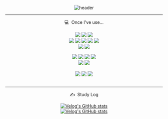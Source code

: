 <div align="center">

  
  ![header](https://capsule-render.vercel.app/api?type=waving&height=180&section=header&text=Hello&fontColor=ffffff&fontSize=70&fontAlignY=40&color=000000)

  ---
  💻&nbsp;&nbsp;Once I've use...</br>
  </br>
  <img src="https://img.shields.io/badge/JavaScript-F7DF1E?style=for-the-badge&logo=JavaScript&logoColor=black"/>
  <img src="https://img.shields.io/badge/Html5-E34F26?style=for-the-badge&logo=Html5&logoColor=black"/>
  <img src="https://img.shields.io/badge/CSS3-1572B6?style=for-the-badge&logo=CSS3&logoColor=black"/></br>
  <img src="https://img.shields.io/badge/React-61DAFB?style=for-the-badge&logo=React&logoColor=black"/>
  <img src="https://img.shields.io/badge/Redux-764ABC?style=for-the-badge&logo=Redux&logoColor=black"/>
  <img src="https://img.shields.io/badge/NextJS-000000?style=for-the-badge&logo=NextJS&logoColor=white"/>
  <img src="https://img.shields.io/badge/TypeScript-3178C6?style=for-the-badge&logo=TypeScript&logoColor=black"/>
  <img src="https://img.shields.io/badge/StyledComponent-DB7093?style=for-the-badge&logo=StyledComponent&logoColor=black"/></br>
  <img src="https://img.shields.io/badge/Python-3776AB?style=for-the-badge&logo=Python&logoColor=black"/>
  <img src="https://img.shields.io/badge/Unity-FFFFFF?style=for-the-badge&logo=Unity&logoColor=black"/>
  
  
  <img src="https://img.shields.io/badge/GraphQL-E10098?style=for-the-badge&logo=GraphQL&logoColor=black"/>
  <img src="https://img.shields.io/badge/Apollo-311C87?style=for-the-badge&logo=Apollo&logoColor=black"/>
  <img src="https://img.shields.io/badge/Firebase-FFCA28?style=for-the-badge&logo=Firebase&logoColor=black"/>
  <img src="https://img.shields.io/badge/MongoDB-47A248?style=for-the-badge&logo=MongoDB&logoColor=black"/></br>
  <img src="https://img.shields.io/badge/Netlify-00C7B7?style=for-the-badge&logo=Netlify&logoColor=black"/>
  <img src="https://img.shields.io/badge/AWSEC2-FF9900?style=for-the-badge&logo=AWSEC2&logoColor=black"/>
  
  
  </br>
  </br>
  <img src="https://img.shields.io/badge/Heroku-430098?style=for-the-badge&logo=Heroku&logoColor=black"/>
  <img src="https://img.shields.io/badge/ThreeJS-000000?style=for-the-badge&logo=ThreeJS&logoColor=black"/>
  <img src="https://img.shields.io/badge/Stripe-008CDD?style=for-the-badge&logo=Stripe&logoColor=black"/>
  
  
  </br>
  </br>
  
  ---
  ✍&nbsp;&nbsp;Study Log
  
  [![Velog's GitHub stats](https://velog-readme-stats.vercel.app/api/badge?name=wolfgwang)](https://velog.io/@dkzks44)</br>
  [![Velog's GitHub stats](https://velog-readme-stats.vercel.app/api?name=dkzks44)]((https://velog.io/@dkzks44)https://velog.io/@dkzks44)
  
  
  
  
  
</div>
